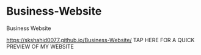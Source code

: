 # Business-Website
Business Website

https://skshahid0077.github.io/Business-Website/   TAP HERE FOR A QUICK PREVIEW OF MY WEBSITE
